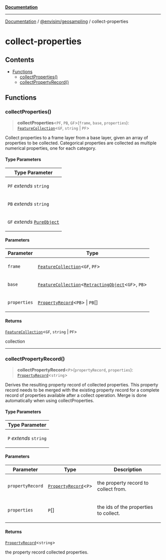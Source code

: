 [**Documentation**](../../README.md)

---

[Documentation](../../README.md) / [@envisim/geosampling](README.md) / collect-properties

# collect-properties

## Contents

- [Functions](#functions)
  - [collectProperties()](#collectproperties)
  - [collectPropertyRecord()](#collectpropertyrecord)

## Functions

### collectProperties()

> **collectProperties**<`PF`, `PB`, `GF`>(`frame`, `base`, `properties`): [`FeatureCollection`](../geojson.md#featurecollection)<`GF`, `string` | `PF`>

Collect properties to a frame layer from a base layer, given an
array of properties to be collected. Categorical properties are collected as
multiple numerical properties, one for each category.

#### Type Parameters

<table>
<thead>
<tr>
<th>Type Parameter</th>
</tr>
</thead>
<tbody>
<tr>
<td>

`PF` _extends_ `string`

</td>
</tr>
<tr>
<td>

`PB` _extends_ `string`

</td>
</tr>
<tr>
<td>

`GF` _extends_ [`PureObject`](../geojson.md#pureobject)

</td>
</tr>
</tbody>
</table>

#### Parameters

<table>
<thead>
<tr>
<th>Parameter</th>
<th>Type</th>
</tr>
</thead>
<tbody>
<tr>
<td>

`frame`

</td>
<td>

[`FeatureCollection`](../geojson.md#featurecollection)<`GF`, `PF`>

</td>
</tr>
<tr>
<td>

`base`

</td>
<td>

[`FeatureCollection`](../geojson.md#featurecollection)<[`RetractingObject`](../geojson.md#retractingobject)<`GF`>, `PB`>

</td>
</tr>
<tr>
<td>

`properties`

</td>
<td>

[`PropertyRecord`](../geojson.md#propertyrecord-1)<`PB`> | `PB`\[]

</td>
</tr>
</tbody>
</table>

#### Returns

[`FeatureCollection`](../geojson.md#featurecollection)<`GF`, `string` | `PF`>

collection

---

### collectPropertyRecord()

> **collectPropertyRecord**<`P`>(`propertyRecord`, `properties`): [`PropertyRecord`](../geojson.md#propertyrecord-1)<`string`>

Derives the resulting property record of collected properties.
This property record needs to be merged with the existing
property record for a complete record of properties available
after a collect operation. Merge is done automatically when
using collectProperties.

#### Type Parameters

<table>
<thead>
<tr>
<th>Type Parameter</th>
</tr>
</thead>
<tbody>
<tr>
<td>

`P` _extends_ `string`

</td>
</tr>
</tbody>
</table>

#### Parameters

<table>
<thead>
<tr>
<th>Parameter</th>
<th>Type</th>
<th>Description</th>
</tr>
</thead>
<tbody>
<tr>
<td>

`propertyRecord`

</td>
<td>

[`PropertyRecord`](../geojson.md#propertyrecord-1)<`P`>

</td>
<td>

the property record to collect from.

</td>
</tr>
<tr>
<td>

`properties`

</td>
<td>

`P`\[]

</td>
<td>

the ids of the properties to collect.

</td>
</tr>
</tbody>
</table>

#### Returns

[`PropertyRecord`](../geojson.md#propertyrecord-1)<`string`>

the property record collected properties.
